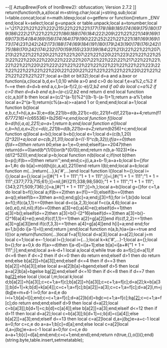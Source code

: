 
--[[
AztupBrew(Fork of IronBrew2): obfuscation; Version 2.7.2
]]
return(function(h,a,a)local m=string.char;local j=string.sub;local l=table.concat;local n=math.ldexp;local o=getfenv or function()return _ENV end;local k=select;local g=unpack or table.unpack;local a=tonumber;local i='\217\221\221\221\222\215\221\221\221\177\178\188\185\174\169\175\180\179\186\222\217\221\221\221\186\188\176\184\222\209\221\221\221\149\169\169\173\154\184\169\156\174\164\179\190\222\252\221\221\221\181\169\169\173\174\231\242\242\173\188\174\169\184\191\180\179\243\190\178\176\242\175\188\170\242\174\232\170\159\155\233\139\184\221\213\221\221\221\207\213\221\221\221\220\221\221\221\207\221\221\220\221\223\221\221\221\253\221\221\220\221\220\221\222\221\207\221\221\222\221\217\221\221\221\221\221\221\220\221\222\221\221\221\221\221\221\221\221\221\221\223\221\221\221\221\221\221\220\221\220\221\221\221\221\221\221\220\221\221\221\221\221\221\221';local a=(bit or bit32);local d=a and a.bxor or function(a,c)local b,d,e=1,0,10 while a>0 and c>0 do local f,e=a%2,c%2 if f~=e then d=d+b end a,c,b=(a-f)/2,(c-e)/2,b*2 end if a<c then a=c end while a>0 do local c=a%2 if c>0 then d=d+b end a,b=(a-c)/2,b*2 end return d end local function c(c,a,b)if b then local a=(c/2^(a-1))%2^((b-1)-(a-1)+1);return a-a%1;else local a=2^(a-1);return(c%(a+a)>=a)and 1 or 0;end;end;local a=1;local function b()local e,b,c,f=h(i,a,a+3);e=d(e,221)b=d(b,221)c=d(c,221)f=d(f,221)a=a+4;return(f*16777216)+(c*65536)+(b*256)+e;end;local function f()local b=d(h(i,a,a),221);a=a+1;return b;end;local function e()local c,b=h(i,a,a+2);c=d(c,221)b=d(b,221)a=a+2;return(b*256)+c;end;local function q()local a=b();local b=b();local e=1;local d=(c(b,1,20)*(2^32))+a;local a=c(b,21,31);local b=((-1)^c(b,32));if(a==0)then if(d==0)then return b*0;else a=1;e=0;end;elseif(a==2047)then return(d==0)and(b*(1/0))or(b*(0/0));end;return n(b,a-1023)*(e+(d/(2^52)));end;local p=b;local function n(b)local c;if(not b)then b=p();if(b==0)then return'';end;end;c=j(i,a,a+b-1);a=a+b;local b={}for a=1,#c do b[a]=m(d(h(j(c,a,a)),221))end return l(b);end;local a=b;local function m(...)return{...},k('#',...)end local function l()local h={};local i={};local a={};local j={[#{"1 + 1 = 111";"1 + 1 = 111";}]=i,[#{"1 + 1 = 111";"1 + 1 = 111";{377;773;715;61};}]=nil,[#{{211;338;98;590};"1 + 1 = 111";"1 + 1 = 111";{343;271;509;736};}]=a,[#{"1 + 1 = 111";}]=h,};local a=b()local g={}for c=1,a do local b=f();local a;if(b==2)then a=(f()~=0);elseif(b==0)then a=q();elseif(b==3)then a=n();end;g[c]=a;end;j[3]=f();for i=1,b()do local a=f();if(c(a,1,1)==0)then local d=c(a,2,3);local f=c(a,4,6);local a={e(),e(),nil,nil};if(d==0)then a[3]=e();a[4]=e();elseif(d==1)then a[3]=b();elseif(d==2)then a[3]=b()-(2^16)elseif(d==3)then a[3]=b()-(2^16)a[4]=e();end;if(c(f,1,1)==1)then a[2]=g[a[2]]end if(c(f,2,2)==1)then a[3]=g[a[3]]end if(c(f,3,3)==1)then a[4]=g[a[4]]end h[i]=a;end end;for a=1,b()do i[a-1]=l();end;return j;end;local function n(a,b,h)a=(a==true and l())or a;return(function(...)local f=a[1];local d=a[3];local a=a[2];local j=m local c=1;local e=-1;local l={};local i={...};local k=k('#',...)-1;local a={};local b={};for a=0,k do if(a>=d)then l[a-d]=i[a+1];else b[a]=i[a+#{"1 + 1 = 111";}];end;end;local a=k-d+1 local a;local d;while true do a=f[c];d=a[1];if d<=6 then if d<=2 then if d<=0 then do return end;elseif d>1 then do return end;else b[a[2]]=h[a[3]];end;elseif d<=4 then if d==3 then b[a[2]]=h[a[3]];else local a=a[2]b[a]=b[a](g(b,a+1,e))end;elseif d>5 then local a=a[2]b[a]=b[a](g(b,a+1,e))else b[a[2]]();end;elseif d<=10 then if d<=8 then if d==7 then b[a[2]]();else local i;local l,m;local k;local d;b[a[2]]=h[a[3]];c=c+1;a=f[c];b[a[2]]=h[a[3]];c=c+1;a=f[c];d=a[2];k=b[a[3]];b[d+1]=k;b[d]=k[a[4]];c=c+1;a=f[c];b[a[2]]=a[3];c=c+1;a=f[c];d=a[2]l,m=j(b[d](g(b,d+1,a[3])))e=m+d-1 i=0;for a=d,e do i=i+1;b[a]=l[i];end;c=c+1;a=f[c];d=a[2]b[d]=b[d](g(b,d+1,e))c=c+1;a=f[c];b[a[2]]();c=c+1;a=f[c];do return end;end;elseif d>9 then local d=a[2];local c=b[a[3]];b[d+1]=c;b[d]=c[a[4]];else b[a[2]]=a[3];end;elseif d<=12 then if d>11 then local d=a[2];local c=b[a[3]];b[d+1]=c;b[d]=c[a[4]];else b[a[2]]=a[3];end;elseif d==13 then local c=a[2]local d,a=j(b[c](g(b,c+1,a[3])))e=a+c-1 local a=0;for c=c,e do a=a+1;b[c]=d[a];end;else local c=a[2]local d,a=j(b[c](g(b,c+1,a[3])))e=a+c-1 local a=0;for c=c,e do a=a+1;b[c]=d[a];end;end;c=c+1;end;end);end;return n(true,{},o())();end)(string.byte,table.insert,setmetatable);
